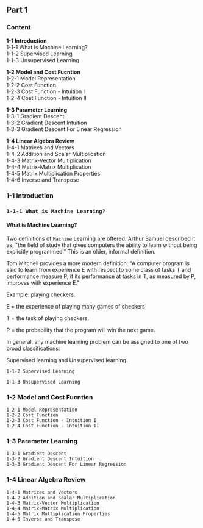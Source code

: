 ## Part 1
### Content  

**1-1 Introduction**  
1-1-1 What is Machine Learning?    
1-1-2 Supervised Learning  
1-1-3 Unsupervised Learning  

**1-2 Model and Cost Fucntion**  
1-2-1 Model Representation  
1-2-2 Cost Function  
1-2-3 Cost Function - Intuition I  
1-2-4 Cost Function - Intuition II  

**1-3 Parameter Learning**  
1-3-1 Gradient Descent  
1-3-2 Gradient Descent Intuition  
1-3-3 Gradient Descent For Linear Regression  

**1-4 Linear Algebra Review**  
1-4-1 Matrices and Vectors  
1-4-2 Addition and Scalar Multiplication  
1-4-3 Matrix-Vector Multiplication  
1-4-4 Matrix-Matrix Multiplication  
1-4-5 Matrix Multiplication Properties  
1-4-6 Inverse and Transpose  


### 1-1 Introduction
### ```1-1-1 What is Machine Learning?```
#### What is Machine Learning?  
Two definitions of ```Machine``` Learning are offered. Arthur Samuel described it as: "the field of study that gives computers the ability to learn without being explicitly programmed." This is an older, informal definition.  

Tom Mitchell provides a more modern definition: "A computer program is said to learn from experience E with respect to some class of tasks T and performance measure P, if its performance at tasks in T, as measured by P, improves with experience E."  

Example: playing checkers.  
  
E = the experience of playing many games of checkers  
  
T = the task of playing checkers.  
  
P = the probability that the program will win the next game.  
  
In general, any machine learning problem can be assigned to one of two broad classifications:  
  
Supervised learning and Unsupervised learning.  
  

	
	1-1-2 Supervised Learning  
	
	1-1-3 Unsupervised Learning  
	
### 1-2 Model and Cost Fucntion
	1-2-1 Model Representation  
	1-2-2 Cost Function  
	1-2-3 Cost Function - Intuition I  
	1-2-4 Cost Function - Intuition II    



### 1-3 Parameter Learning
	1-3-1 Gradient Descent  
	1-3-2 Gradient Descent Intuition  
	1-3-3 Gradient Descent For Linear Regression  

	

### 1-4 Linear Algebra Review
	1-4-1 Matrices and Vectors  
	1-4-2 Addition and Scalar Multiplication  
	1-4-3 Matrix-Vector Multiplication  
	1-4-4 Matrix-Matrix Multiplication  
	1-4-5 Matrix Multiplication Properties  
	1-4-6 Inverse and Transpose    

	
	


